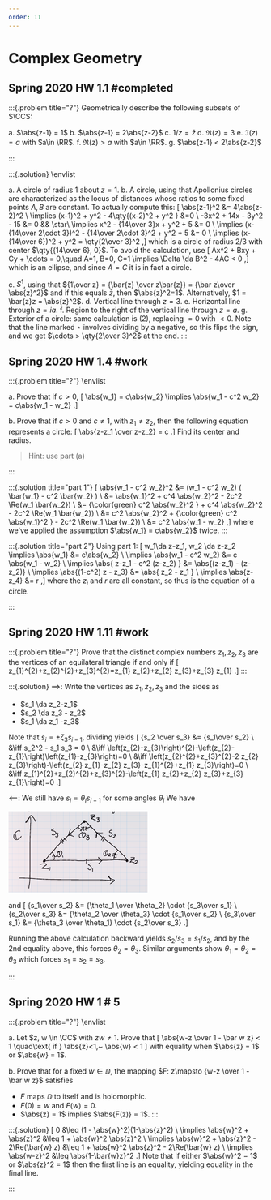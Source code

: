 ```yaml
---
order: 11
---
```


# Complex Geometry

## Spring 2020 HW 1.1  #completed

:::{.problem title="?"}
Geometrically describe the following subsets of $\CC$:

a. $\abs{z-1} = 1$
b. $\abs{z-1} = 2\abs{z-2}$
c. $1/z = \bar z$
d. $\Re(z) = 3$
e. $\Im(z) = a$ with $a\in \RR$.
f. $\Re(z) > a$ with $a\in \RR$.
g. $\abs{z-1} < 2\abs{z-2}$

:::

:::{.solution}
\envlist

a. A circle of radius 1 about $z=1$.
b. A circle, using that Apollonius circles are characterized as the locus of distances whose ratios to some fixed points $A, B$ are constant.
  To actually compute this:
  \[
  \abs{z-1}^2 &= 4\abs{z-2}^2 \\
  \implies (x-1)^2 + y^2 - 4\qty{(x-2)^2 + y^2 } &=0 \\
  -3x^2 + 14x - 3y^2 - 15 &= 0 && \star\\
  \implies x^2 - {14\over 3}x + y^2 + 5 &= 0 \\
  \implies (x- {14\over 2\cdot 3})^2 - {14\over 2\cdot 3}^2 + y^2 + 5 &= 0 \\
  \implies (x-{14\over 6})^2 + y^2 = \qty{2\over 3}^2
  ,\]
  which is a circle of radius $2/3$ with center $\qty{{14\over 6}, 0}$.
  To avoid the calculation, use
  \[
  Ax^2 + Bxy + Cy + \cdots = 0,\quad A=1, B=0, C=1 \implies \Delta \da B^2 - 4AC < 0
  ,\]
  which is an ellipse, and since $A=C$ it is in fact a circle.


c. $S^1$, using that ${1\over z} = {\bar{z} \over z\bar{z}} = {\bar z\over \abs{z}^2}$ and if this equals $\bar{z}$, then $\abs{z}^2=1$.
Alternatively, $1 = \bar{z}z = \abs{z}^2$.
d. Vertical line through $z=3$.
e. Horizontal line through $z=ia$.
f. Region to the right of the vertical line through $z=a$.
g. Exterior of a circle: same calculation is (2), replacing $=0$ with $<0$.
Note that the line marked $\star$ involves dividing by a negative, so this flips the sign, and we get $\cdots > \qty{2\over 3}^2$ at the end.
:::

## Spring 2020 HW 1.4 #work 

:::{.problem title="?"}
\envlist

a. Prove that if $c>0$,
\[
\abs{w_1} = c\abs{w_2} \implies \abs{w_1 - c^2 w_2} = c\abs{w_1 - w_2}
.\]

b. Prove that if $c>0$ and $c\neq 1$, with $z_1\neq z_2$, then the following equation represents a circle:
\[
\abs{z-z_1 \over z-z_2} = c
.\]
Find its center and radius.

> Hint: use part (a)

:::

:::{.solution title="part 1"}
\[
\abs{w_1 - c^2 w_2}^2 
&= (w_1 - c^2 w_2) ( \bar{w_1} - c^2 \bar{w_2} ) \\
&= \abs{w_1}^2 + c^4 \abs{w_2}^2 - 2c^2 \Re(w_1 \bar{w_2}) \\
&= {\color{green} c^2 \abs{w_2}^2 } + c^4 \abs{w_2}^2 - 2c^2 \Re(w_1 \bar{w_2}) \\
&= c^2 \abs{w_2}^2 + {\color{green} c^2 \abs{w_1}^2 } - 2c^2 \Re(w_1 \bar{w_2}) \\
&= c^2 \abs{w_1 - w_2}
,\]
where we've applied the assumption $\abs{w_1} = c\abs{w_2}$ twice.
:::

:::{.solution title="part 2"}
Using part 1:
\[
w_1\da z-z_1, w_2 \da z-z_2 \implies \abs{w_1} &= c\abs{w_2} \\
\implies \abs{w_1 - c^2 w_2} &= c \abs{w_1 - w_2} \\
\implies \abs{ z-z_1 - c^2 (z-z_2) } &= \abs{(z-z_1) - (z-z_2)} \\
\implies \abs{(1-c^2) z - z_3} &= \abs{ z_2 - z_1 } \\
\implies \abs{z-z_4} &= r
,\]
where the $z_i$ and $r$ are all constant, so thus is the equation of a circle.

:::

## Spring 2020 HW 1.11 #work

:::{.problem title="?"}
Prove that the distinct complex numbers $z_1, z_2, z_3$ are the vertices of an equilateral triangle if and only if
\[
z_{1}^{2}+z_{2}^{2}+z_{3}^{2}=z_{1} z_{2}+z_{2} z_{3}+z_{3} z_{1}
.\]
:::

:::{.solution}
$\implies$:
Write the vertices as $z_1, z_2, z_3$ and the sides as

- $s_1 \da z_2-z_1$
- $s_2 \da z_3 - z_2$
- $s_1 \da z_1 -z_3$

Note that $s_i = \pm \zeta_3 s_{i-1}$, dividing yields
\[
{s_2 \over s_3} &= {s_1\over s_2} \\
&\iff s_2^2 - s_1 s_3 = 0 \\
&\iff \left(z_{2}-z_{3}\right)^{2}-\left(z_{2}-z_{1}\right)\left(z_{1}-z_{3}\right)=0 \\
&\iff \left(z_{2}^{2}+z_{3}^{2}-2 z_{2} z_{3}\right)-\left(z_{2} z_{1}-z_{2} z_{3}-z_{1}^{2}+z_{1} z_{3}\right)=0 \\
&\iff z_{1}^{2}+z_{2}^{2}+z_{3}^{2}-\left(z_{1} z_{2}+z_{2} z_{3}+z_{3} z_{1}\right)=0
.\]

$\impliedby$:
We still have $s_i = \theta_i s_{i-1}$ for some angles $\theta_i$
We have

![](figures/2021-12-04_20-53-12.png)

and
\[
{s_1\over s_2} &= {\theta_1 \over \theta_2} \cdot {s_3\over s_1} \\
{s_2\over s_3} &= {\theta_2 \over \theta_3} \cdot {s_1\over s_2} \\
{s_3\over s_1} &= {\theta_3 \over \theta_1} \cdot {s_2\over s_3} 
.\]

Running the above calculation backward yields $s_2/s_3 = s_1/s_2$, and by the 2nd equality above, this forces $\theta_2 = \theta_3$.
Similar arguments show $\theta_1=\theta_2 = \theta_3$ which forces $s_1=s_2 = s_3$.

:::

## Spring 2020 HW 1 # 5

:::{.problem title="?"}
\envlist

a. Let $z, w \in \CC$ with $\bar z w \neq 1$. 
Prove that
\[
\abs{w-z \over 1 - \bar w z} < 1 \quad\text{ if } \abs{z}<1,~ \abs{w} < 1
\]
with equality when $\abs{z} = 1$ or $\abs{w} = 1$.

b. Prove that for a fixed $w\in \DD$, the mapping $F: z\mapsto {w-z \over 1 - \bar w z}$ satisfies

- $F$ maps $\DD$ to itself and is holomorphic.
- $F(0) = w$ and $F(w) = 0$.
- $\abs{z} = 1$ implies $\abs{F(z)} = 1$.
:::


:::{.solution}
\[
0 &\leq (1 - \abs{w}^2)(1-\abs{z}^2) \\
\implies \abs{w}^2 + \abs{z}^2 &\leq 1 + \abs{w}^2 \abs{z}^2 \\
\implies \abs{w}^2 + \abs{z}^2 - 2\Re(\bar{w} z) &\leq 1 + \abs{w}^2 \abs{z}^2 - 2\Re(\bar{w} z) \\
\implies \abs{w-z}^2 &\leq \abs{1-\bar{w}z}^2
.\]
Note that if either $\abs{w}^2 = 1$ or $\abs{z}^2 = 1$ then the first line is an equality, yielding equality in the final line.

:::

